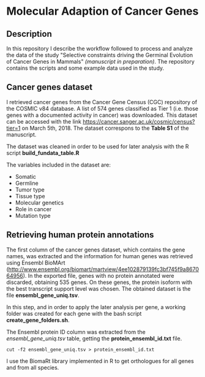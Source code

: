 # Molecular Adaption of Cancer Genes
## Description
In this repository I describe the workflow followed to process and analyze the data of the study "Selective constraints driving the Germinal Evolution of Cancer Genes in Mammals" *(manuscript in preparation)*.
The repository contains the scripts and some example data used in the study.

## Cancer genes dataset
I retrieved cancer genes from the Cancer Gene Census (CGC) repository of the COSMIC v84 database. A list of 574 genes classified as Tier 1 (i.e. those genes with a documented activity in cancer) was downloaded. This dataset can be accessed with the link https://cancer.sanger.ac.uk/cosmic/census?tier=1 on March 5th, 2018. The dataset correspons to the **Table S1** of the manuscript. 

The dataset was cleaned in order to be used for later analysis with the R script **build_fundata_table.R** 

The variables included in the dataset are:
* Somatic
* Germline
* Tumor type
* Tissue type
* Molecular genetics
* Role in cancer
* Mutation type

## Retrieving human protein annotations
The first column of the cancer genes dataset, which contains the gene names, was extracted and the information for human genes was retrieved using Ensembl BioMArt (http://www.ensembl.org/biomart/martview/4ee102879139fc3bf745f9a867064956). In the exported file, genes with no protein annotated were discarded, obtaining 535 genes. On these genes, the protein isoform with the best transcript support level was chosen. The obtained dataset is the file **ensembl_gene_uniq.tsv**.

In this step, and in order to apply the later analysis per gene, a working folder was created for each gene with the bash script **create_gene_folders.sh**.

The Ensembl protein ID column was extracted from the *ensembl_gene_uniq.tsv* table, getting the **protein_ensembl_id.txt** file.
```
cut -f2 ensembl_gene_uniq.tsv > protein_ensembl_id.txt
```

I use the BiomaRt library implemented in R to get orthologues for all genes and from all species. 

